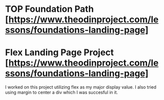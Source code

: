 # TOP Foundation Path [https://www.theodinproject.com/lessons/foundations-landing-page]

# Flex Landing Page Project [https://www.theodinproject.com/lessons/foundations-landing-page]

I worked on this project utilizing flex as my major display value. I also tried using margin to center a div which I was succesful in it.